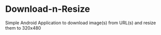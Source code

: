 # Download-n-Resize
Simple Android Application to download image(s) from URL(s) and resize them to 320x480
